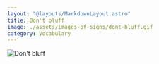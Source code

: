 ```yaml
---
layout: "@layouts/MarkdownLayout.astro"
title: Don't bluff
image: ./assets/images-of-signs/dont-bluff.gif
category: Vocabulary
---
```


![Don't bluff](@signs/dont-bluff.gif)
